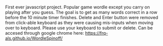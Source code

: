 
First ever javascript project. Popular game wordle except you carry on playing after you guess. The goal is to get as many words correct in a row
before the 10 minute timer finishes.
Delete and Enter button were removed from click-able keyboard as they were causing mis-inputs when moving over to keyboard.
Please use your keyboard to submit or delete.
Can be accesed through google chrome here: https://frq-als.github.io/WordleSpinoff/

